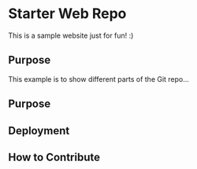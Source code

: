 # Starter Web Repo

This is a sample website just for fun! :)

## Purpose

This example is to show different parts of the Git repo...

## Purpose

## Deployment

## How to Contribute